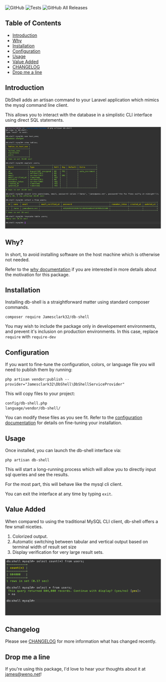 ![GitHub](https://img.shields.io/github/license/Jamesclark32/db-shell)
![Tests](https://github.com/Jamesclark32/db-shell/workflows/Tests/badge.svg?branch=master)
![GitHub All Releases](https://img.shields.io/github/downloads/Jamesclark32/db-shell/total)

## Table of Contents
- [Introduction](#introduction) 
- [Why](#why) 
- [Installation](#installation)
- [Configuration](#configuration)
- [Usage](#usage)
- [Value Added](#value-added)
- [CHANGELOG](#changelog)
- [Drop me a line](#drop-me-a-line)

## Introduction
DbShell adds an artisan command to your Laravel application which mimics the mysql command line client.

This allows you to interact with the database in a simplistic CLI interface using direct SQL statements.

![A typical db shell session](documentation/db-shell.png)


## Why?
In short, to avoid installing software on the host machine which is otherwise not needed.

Refer to the [why documentation](documentation/why.md) if you are interested in more details about the motivation for this package.


## Installation
Installing db-shell is a straightforward matter using standard composer commands. 

```shell
composer require Jamesclark32/db-shell
```
You may wish to include the package only in developement environments, and prevent it's inclusion on production environments. In this case, replace `require` with `require-dev`

## Configuration
If you want to fine-tune the configuration, colors, or language file you will need to publish them by running:

```shell
php artisan vendor:publish --provider="Jamesclark32\DbShell\DbShellServiceProvider"
```

This will copy files to your project:
```
config/db-shell.php
language/vendor/db-shell/
``` 
 
 You can modify these files as you see fit. Refer to the  [configuration documentation](documentation/configuration.md) for details on fine-tuning your installation.

## Usage
Once installed, you can launch the db-shell interface via:

```shell
php artisan db-shell
```

This will start a long-running process which will allow you to directly input sql queries and see the results.

For the most part, this will behave like the mysql cli client.

You can exit the interface at any time by typing `exit`. 

## Value Added
When compared to using the traditional MySQL CLI client, db-shell offers a few small niceties. 

1. Colorized output.
2. Automatic switching between tabular and vertical output based on terminal width of result set size
3. Display verification for very large result sets.

![A typical db shell session](documentation/db-shell-warning.png)

## Changelog
Please see [CHANGELOG](CHANGELOG.md) for more information what has changed recently.

## Drop me a line
If you're using this package, I'd love to hear your thoughts about it at [james@weno.net](mailto:james@weno.net)!